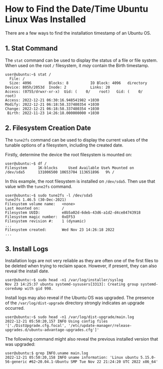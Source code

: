 # How to Find the Date/Time Ubuntu Linux Was Installed

There are a few ways to find the installation timestamp of an Ubuntu OS.

## 1. Stat Command

The `stat` command can be used to display the status of a file or file system. When used on the root `/` filesystem, it *may* contain the Birth timestamp.

    user@ubuntu:~$ stat /
      File: /
      Size: 4096      	Blocks: 8          IO Block: 4096   directory
    Device: 805h/2053d	Inode: 2           Links: 20
    Access: (0755/drwxr-xr-x)  Uid: (    0/    root)   Gid: (    0/    root)
    Access: 2022-12-21 06:30:16.948541982 +1030
    Modify: 2022-12-21 06:18:58.337480354 +1030
    Change: 2022-12-21 06:18:58.337480354 +1030
     Birth: 2022-11-23 14:26:18.000000000 +1030


## 2. Filesystem Creation Date

The `tune2fs` command can be used to display the current values of the tunable options of a filesystem, including the created date.

Firstly, determine the device the root filesystem is mounted on:

    user@ubuntu:~$ df /
    Filesystem     1K-blocks     Used Available Use% Mounted on
    /dev/sda5      131006500 10653704 113651896   9% /

In this example, the root filesystem is installed on `/dev/sda5`. Then use that value with the `tune2fs` command.

    user@ubuntu:~$ sudo tune2fs -l /dev/sda5
    tune2fs 1.46.5 (30-Dec-2021)
    Filesystem volume name:   <none>
    Last mounted on:          /
    Filesystem UUID:          e8b5a02d-6deb-43d6-a1d2-d4ce84743918
    Filesystem magic number:  0xEF53
    Filesystem revision #:    1 (dynamic)
    ...
    Filesystem created:       Wed Nov 23 14:26:18 2022
    ...


## 3. Install Logs

Installation logs are not very reliable as they are often one of the first files to be deleted when trying to reclaim space. However, if present, they can also reveal the install date.

    user@ubuntu:~$ sudo head -n1 /var/log/installer/syslog
    Nov 23 14:25:37 ubuntu systemd-sysusers[3313]: Creating group systemd-coredump with gid 998.

Install logs may also reveal if the Ubuntu OS was upgraded. The presence of the `/var/log/dist-upgrade` directory strongly indicates an upgrade occurred.

    user@ubuntu:~$ sudo head -n1 /var/log/dist-upgrade/main.log
    2022-12-21 05:50:20,157 INFO Using config files '['./DistUpgrade.cfg.focal', '/etc/update-manager/release-upgrades.d/ubuntu-advantage-upgrades.cfg']'

The following command might also reveal the previous installed version that was upgraded:

    user@ubuntu:$ grep INFO.uname main.log
    2022-12-21 05:50:20,158 INFO uname information: 'Linux ubuntu 5.15.0-56-generic #62~20.04.1-Ubuntu SMP Tue Nov 22 21:24:20 UTC 2022 x86_64'

